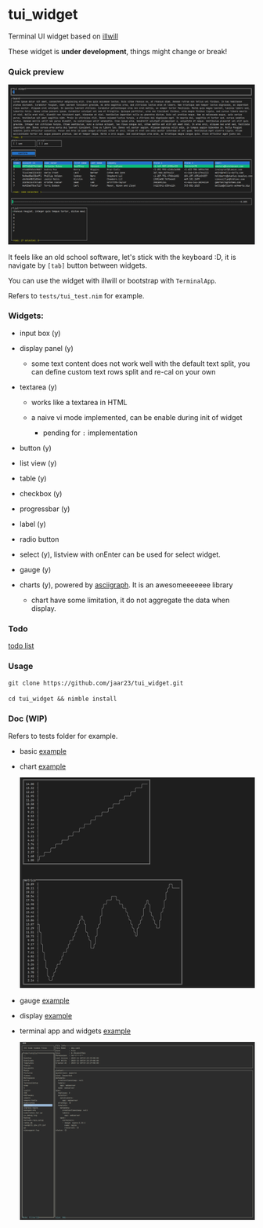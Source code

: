 # tui_widget

Terminal UI widget based on [illwill](https://github.com/johnnovak/illwill/tree/master)

These widget is <b>under development</b>, things might change or break!

### Quick preview

![preview](./docs/images/tui_widget.gif)

It feels like an old school software, let's stick with the keyboard :D, it is navigate by `[tab]` button between widgets.

You can use the widget with illwill or bootstrap with `TerminalApp`.

Refers to `tests/tui_test.nim` for example.

### Widgets:
- input box (y)

- display panel (y)
  
  - some text content does not work well with the default text split, you can define custom text rows split and re-cal on your own

- textarea (y)
  
  - works like a textarea in HTML

  - a naive vi mode implemented, can be enable during init of widget
    
    - pending for `:` implementation

- button (y)

- list view (y)

- table (y)

- checkbox (y)

- progressbar (y)

- label (y)

- radio button

- select (y), listview with onEnter can be used for select widget.

- gauge (y)

- charts (y), powered by [asciigraph](https://github.com/Yardanico/asciigraph/tree/master). It is an awesomeeeeeee library

  - chart have some limitation, it do not aggregate the data when display.

### Todo

[todo list](./todo.md)

### Usage

```shell
git clone https://github.com/jaar23/tui_widget.git

cd tui_widget && nimble install
```

### Doc (WIP)

Refers to tests folder for example.

- basic [example](./tests/tui_test.nim)

- chart [example](./tests/chart_test.nim)
  
  ![chart](./docs/images/chart_test.png)

- gauge [example](./tests/gauge_test.nim)

- display [example](./tests/display_test.nim)

- terminal app and widgets [example](./examples/dir.nim)
  
  ![dir](./examples/dir_demo.png)
  

